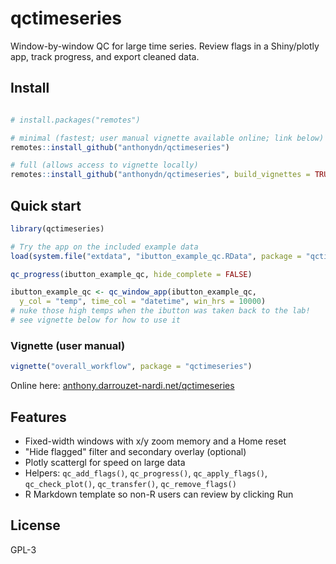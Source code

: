 # qctimeseries

Window-by-window QC for large time series. Review flags in a Shiny/plotly app, track progress, and export cleaned data.

## Install

```r

# install.packages("remotes")

# minimal (fastest; user manual vignette available online; link below)
remotes::install_github("anthonydn/qctimeseries")

# full (allows access to vignette locally)
remotes::install_github("anthonydn/qctimeseries", build_vignettes = TRUE)
```

## Quick start

```r
library(qctimeseries)

# Try the app on the included example data
load(system.file("extdata", "ibutton_example_qc.RData", package = "qctimeseries"))

qc_progress(ibutton_example_qc, hide_complete = FALSE)

ibutton_example_qc <- qc_window_app(ibutton_example_qc, 
  y_col = "temp", time_col = "datetime", win_hrs = 10000)
# nuke those high temps when the ibutton was taken back to the lab!
# see vignette below for how to use it 
```

### Vignette (user manual)

```r
vignette("overall_workflow", package = "qctimeseries")
```

Online here: <a href="anthony.darrouzet-nardi.net/qctimeseries/"
target="_blank" rel="noopener">anthony.darrouzet-nardi.net/qctimeseries</a>


## Features

* Fixed-width windows with x/y zoom memory and a Home reset
* "Hide flagged" filter and secondary overlay (optional)
* Plotly scattergl for speed on large data
* Helpers: `qc_add_flags()`, `qc_progress()`, `qc_apply_flags()`, `qc_check_plot()`, `qc_transfer()`, `qc_remove_flags()`
* R Markdown template so non-R users can review by clicking Run

## License

GPL-3
